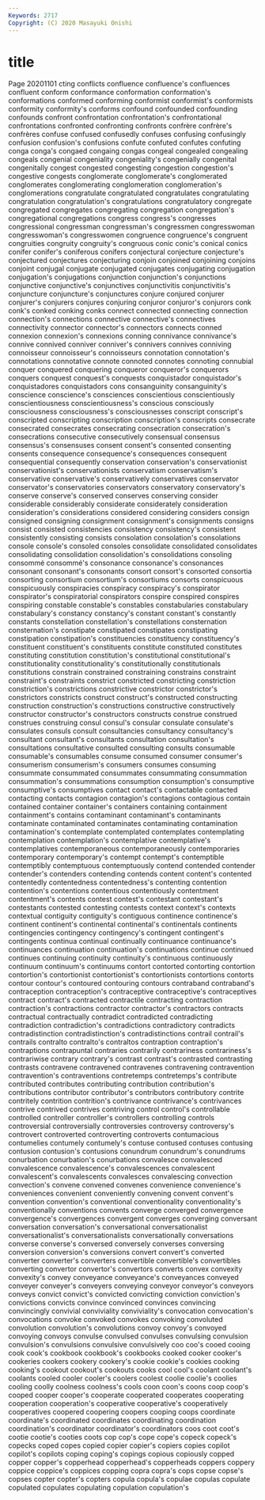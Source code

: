 ```yaml
---
Keywords: 2717
Copyright: (C) 2020 Masayuki Onishi
---
```


# title
Page 20201101
cting conflicts confluence confluence's confluences confluent conform
conformance conformation conformation's conformations conformed conforming conformist conformist's conformists conformity
conformity's conforms confound confounded confounding confounds confront confrontation confrontation's confrontational
confrontations confronted confronting confronts confrère confrère's confrères confuse confused confusedly
confuses confusing confusingly confusion confusion's confusions confute confuted confutes confuting
conga conga's congaed congaing congas congeal congealed congealing congeals congenial
congeniality congeniality's congenially congenital congenitally congest congested congesting congestion congestion's
congestive congests conglomerate conglomerate's conglomerated conglomerates conglomerating conglomeration conglomeration's conglomerations
congratulate congratulated congratulates congratulating congratulation congratulation's congratulations congratulatory congregate congregated
congregates congregating congregation congregation's congregational congregations congress congress's congresses congressional
congressman congressman's congressmen congresswoman congresswoman's congresswomen congruence congruence's congruent congruities
congruity congruity's congruous conic conic's conical conics conifer conifer's coniferous
conifers conjectural conjecture conjecture's conjectured conjectures conjecturing conjoin conjoined conjoining
conjoins conjoint conjugal conjugate conjugated conjugates conjugating conjugation conjugation's conjugations
conjunction conjunction's conjunctions conjunctive conjunctive's conjunctives conjunctivitis conjunctivitis's conjuncture conjuncture's
conjunctures conjure conjured conjurer conjurer's conjurers conjures conjuring conjuror conjuror's
conjurors conk conk's conked conking conks connect connected connecting connection
connection's connections connective connective's connectives connectivity connector connector's connectors connects
conned connexion connexion's connexions conning connivance connivance's connive connived conniver
conniver's connivers connives conniving connoisseur connoisseur's connoisseurs connotation connotation's connotations
connotative connote connoted connotes connoting connubial conquer conquered conquering conqueror
conqueror's conquerors conquers conquest conquest's conquests conquistador conquistador's conquistadores conquistadors
cons consanguinity consanguinity's conscience conscience's consciences conscientious conscientiously conscientiousness conscientiousness's
conscious consciously consciousness consciousness's consciousnesses conscript conscript's conscripted conscripting conscription
conscription's conscripts consecrate consecrated consecrates consecrating consecration consecration's consecrations consecutive
consecutively consensual consensus consensus's consensuses consent consent's consented consenting consents
consequence consequence's consequences consequent consequential consequently conservation conservation's conservationist conservationist's
conservationists conservatism conservatism's conservative conservative's conservatively conservatives conservator conservator's conservatories
conservators conservatory conservatory's conserve conserve's conserved conserves conserving consider considerable
considerably considerate considerately consideration consideration's considerations considered considering considers consign
consigned consigning consignment consignment's consignments consigns consist consisted consistencies consistency
consistency's consistent consistently consisting consists consolation consolation's consolations console console's
consoled consoles consolidate consolidated consolidates consolidating consolidation consolidation's consolidations consoling
consommé consommé's consonance consonance's consonances consonant consonant's consonants consort consort's
consorted consortia consorting consortium consortium's consortiums consorts conspicuous conspicuously conspiracies
conspiracy conspiracy's conspirator conspirator's conspiratorial conspirators conspire conspired conspires conspiring
constable constable's constables constabularies constabulary constabulary's constancy constancy's constant constant's
constantly constants constellation constellation's constellations consternation consternation's constipate constipated constipates
constipating constipation constipation's constituencies constituency constituency's constituent constituent's constituents constitute
constituted constitutes constituting constitution constitution's constitutional constitutional's constitutionality constitutionality's constitutionally
constitutionals constitutions constrain constrained constraining constrains constraint constraint's constraints constrict
constricted constricting constriction constriction's constrictions constrictive constrictor constrictor's constrictors constricts
construct construct's constructed constructing construction construction's constructions constructive constructively constructor
constructor's constructors constructs construe construed construes construing consul consul's consular
consulate consulate's consulates consuls consult consultancies consultancy consultancy's consultant consultant's
consultants consultation consultation's consultations consultative consulted consulting consults consumable consumable's
consumables consume consumed consumer consumer's consumerism consumerism's consumers consumes consuming
consummate consummated consummates consummating consummation consummation's consummations consumption consumption's consumptive
consumptive's consumptives contact contact's contactable contacted contacting contacts contagion contagion's
contagions contagious contain contained container container's containers containing containment containment's
contains contaminant contaminant's contaminants contaminate contaminated contaminates contaminating contamination contamination's
contemplate contemplated contemplates contemplating contemplation contemplation's contemplative contemplative's contemplatives contemporaneous
contemporaneously contemporaries contemporary contemporary's contempt contempt's contemptible contemptibly contemptuous contemptuously
contend contended contender contender's contenders contending contends content content's contented
contentedly contentedness contentedness's contenting contention contention's contentions contentious contentiously contentment
contentment's contents contest contest's contestant contestant's contestants contested contesting contests
context context's contexts contextual contiguity contiguity's contiguous continence continence's continent
continent's continental continental's continentals continents contingencies contingency contingency's contingent contingent's
contingents continua continual continually continuance continuance's continuances continuation continuation's continuations
continue continued continues continuing continuity continuity's continuous continuously continuum continuum's
continuums contort contorted contorting contortion contortion's contortionist contortionist's contortionists contortions
contorts contour contour's contoured contouring contours contraband contraband's contraception contraception's
contraceptive contraceptive's contraceptives contract contract's contracted contractile contracting contraction contraction's
contractions contractor contractor's contractors contracts contractual contractually contradict contradicted contradicting
contradiction contradiction's contradictions contradictory contradicts contradistinction contradistinction's contradistinctions contrail contrail's
contrails contralto contralto's contraltos contraption contraption's contraptions contrapuntal contraries contrarily
contrariness contrariness's contrariwise contrary contrary's contrast contrast's contrasted contrasting contrasts
contravene contravened contravenes contravening contravention contravention's contraventions contretemps contretemps's contribute
contributed contributes contributing contribution contribution's contributions contributor contributor's contributors contributory
contrite contritely contrition contrition's contrivance contrivance's contrivances contrive contrived contrives
contriving control control's controllable controlled controller controller's controllers controlling controls
controversial controversially controversies controversy controversy's controvert controverted controverting controverts contumacious
contumelies contumely contumely's contuse contused contuses contusing contusion contusion's contusions
conundrum conundrum's conundrums conurbation conurbation's conurbations convalesce convalesced convalescence convalescence's
convalescences convalescent convalescent's convalescents convalesces convalescing convection convection's convene convened
convenes convenience convenience's conveniences convenient conveniently convening convent convent's convention
convention's conventional conventionality conventionality's conventionally conventions convents converge converged convergence
convergence's convergences convergent converges converging conversant conversation conversation's conversational conversationalist
conversationalist's conversationalists conversationally conversations converse converse's conversed conversely converses conversing
conversion conversion's conversions convert convert's converted converter converter's converters convertible
convertible's convertibles converting convertor convertor's convertors converts convex convexity convexity's
convey conveyance conveyance's conveyances conveyed conveyer conveyer's conveyers conveying conveyor
conveyor's conveyors conveys convict convict's convicted convicting conviction conviction's convictions
convicts convince convinced convinces convincing convincingly convivial conviviality conviviality's convocation
convocation's convocations convoke convoked convokes convoking convoluted convolution convolution's convolutions
convoy convoy's convoyed convoying convoys convulse convulsed convulses convulsing convulsion
convulsion's convulsions convulsive convulsively coo coo's cooed cooing cook cook's
cookbook cookbook's cookbooks cooked cooker cooker's cookeries cookers cookery cookery's
cookie cookie's cookies cooking cooking's cookout cookout's cookouts cooks cool
cool's coolant coolant's coolants cooled cooler cooler's coolers coolest coolie
coolie's coolies cooling coolly coolness coolness's cools coon coon's coons
coop coop's cooped cooper cooper's cooperate cooperated cooperates cooperating cooperation
cooperation's cooperative cooperative's cooperatively cooperatives coopered coopering coopers cooping coops
coordinate coordinate's coordinated coordinates coordinating coordination coordination's coordinator coordinator's coordinators
coos coot coot's cootie cootie's cooties coots cop cop's cope
cope's copeck copeck's copecks coped copes copied copier copier's copiers
copies copilot copilot's copilots coping coping's copings copious copiously copped
copper copper's copperhead copperhead's copperheads coppers coppery coppice coppice's coppices
copping copra copra's cops copse copse's copses copter copter's copters
copula copula's copulae copulas copulate copulated copulates copulating copulation copulation's

